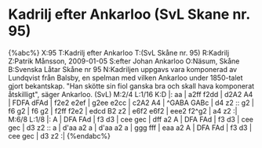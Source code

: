 # Kadrilj efter Ankarloo (SvL Skane nr. 95)

{%abc%}
X:95
T:Kadrilj efter Ankarloo
T:(SvL Skåne nr. 95)
R:Kadrilj
Z:Patrik Månsson, 2009-01-05
S:efter Johan Ankarloo
O:Näsum, Skåne
B:Svenska Låtar Skåne nr 95
N:Kadriljen uppgavs vara komponerad av Lundqvist från Balsby, en spelman med vilken Ankarloo under 1850-talet gjort bekantskap. "Han skötte sin fiol ganska bra och skall hava komponerat åtskilligt", säger Ankarloo. (SvL)
M:2/4
L:1/16
K:D
|: aa | a2ff f2dd | d2A2 A4 | FDFA dFAd | f2e2 e2ef | g2ee e2cc |
c2A2 A4 | ^GABA GABc | d4 z2 :: g2 | f6 g2 | f6 g2 | f2ff f2e2 | edcd B2 z2 |
e6f2 e6f2 | eee2 f2^g2 | a4 z2 :|
M:6/8
L:1/8
|: A | DFA FAd | f3 d3 | cee gec |
dff a2 A | DFA FAd | f3 d3 | cee gec | d3 z2 :: a | d'aa a2 a |
d'aa a2 a | ggg fff | eaa a2 A | DFA FAd | f3 d3 | cee gec | d3 z2 :|
{%endabc%}

